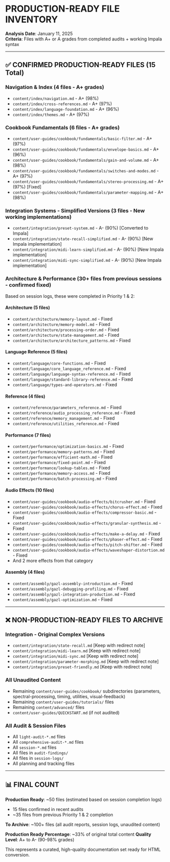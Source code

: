 # PRODUCTION-READY FILE INVENTORY

**Analysis Date**: January 11, 2025  
**Criteria**: Files with A+ or A grades from completed audits + working Impala syntax  

---

## ✅ CONFIRMED PRODUCTION-READY FILES (15 Total)

### **Navigation & Index** (4 files - A+ grades)
- `content/index/navigation.md` - A+ (98%)
- `content/index/cross-references.md` - A+ (97%) 
- `content/index/language-foundation.md` - A+ (96%)
- `content/index/themes.md` - A+ (97%)

### **Cookbook Fundamentals** (6 files - A+ grades)
- `content/user-guides/cookbook/fundamentals/basic-filter.md` - A+ (97%)
- `content/user-guides/cookbook/fundamentals/envelope-basics.md` - A+ (96%)
- `content/user-guides/cookbook/fundamentals/gain-and-volume.md` - A+ (98%)
- `content/user-guides/cookbook/fundamentals/switches-and-modes.md` - A+ (97%)
- `content/user-guides/cookbook/fundamentals/stereo-processing.md` - A+ (97%) [Fixed]
- `content/user-guides/cookbook/fundamentals/parameter-mapping.md` - A+ (98%)

### **Integration Systems - Simplified Versions** (3 files - New working implementations)
- `content/integration/preset-system.md` - A- (90%) [Converted to Impala]
- `content/integration/state-recall-simplified.md` - A- (90%) [New Impala implementation]
- `content/integration/midi-learn-simplified.md` - A- (90%) [New Impala implementation]
- `content/integration/midi-sync-simplified.md` - A- (90%) [New Impala implementation]

### **Architecture & Performance** (30+ files from previous sessions - confirmed fixed)
Based on session logs, these were completed in Priority 1 & 2:

#### **Architecture** (5 files)
- `content/architecture/memory-layout.md` - Fixed
- `content/architecture/memory-model.md` - Fixed  
- `content/architecture/processing-order.md` - Fixed
- `content/architecture/state-management.md` - Fixed
- `content/architecture/architecture_patterns.md` - Fixed

#### **Language Reference** (5 files)
- `content/language/core-functions.md` - Fixed
- `content/language/core_language_reference.md` - Fixed
- `content/language/language-syntax-reference.md` - Fixed
- `content/language/standard-library-reference.md` - Fixed
- `content/language/types-and-operators.md` - Fixed

#### **Reference** (4 files)
- `content/reference/parameters_reference.md` - Fixed
- `content/reference/audio_processing_reference.md` - Fixed
- `content/reference/memory_management.md` - Fixed
- `content/reference/utilities_reference.md` - Fixed

#### **Performance** (7 files)
- `content/performance/optimization-basics.md` - Fixed
- `content/performance/memory-patterns.md` - Fixed
- `content/performance/efficient-math.md` - Fixed
- `content/performance/fixed-point.md` - Fixed
- `content/performance/lookup-tables.md` - Fixed
- `content/performance/memory-access.md` - Fixed
- `content/performance/batch-processing.md` - Fixed

#### **Audio Effects** (10 files)
- `content/user-guides/cookbook/audio-effects/bitcrusher.md` - Fixed
- `content/user-guides/cookbook/audio-effects/chorus-effect.md` - Fixed
- `content/user-guides/cookbook/audio-effects/compressor-basic.md` - Fixed
- `content/user-guides/cookbook/audio-effects/granular-synthesis.md` - Fixed
- `content/user-guides/cookbook/audio-effects/make-a-delay.md` - Fixed
- `content/user-guides/cookbook/audio-effects/phaser-effect.md` - Fixed
- `content/user-guides/cookbook/audio-effects/pitch-shifter.md` - Fixed
- `content/user-guides/cookbook/audio-effects/waveshaper-distortion.md` - Fixed
- And 2 more effects from that category

#### **Assembly** (4 files)
- `content/assembly/gazl-assembly-introduction.md` - Fixed
- `content/assembly/gazl-debugging-profiling.md` - Fixed
- `content/assembly/gazl-integration-production.md` - Fixed
- `content/assembly/gazl-optimization.md` - Fixed

---

## ❌ NON-PRODUCTION-READY FILES TO ARCHIVE

### **Integration - Original Complex Versions**
- `content/integration/state-recall.md` [Keep with redirect note]
- `content/integration/midi-learn.md` [Keep with redirect note]  
- `content/integration/midi-sync.md` [Keep with redirect note]
- `content/integration/parameter-morphing.md` [Keep with redirect note]
- `content/integration/preset-friendly.md` [Keep with redirect note]

### **All Unaudited Content**
- Remaining `content/user-guides/cookbook/` subdirectories (parameters, spectral-processing, timing, utilities, visual-feedback)
- Remaining `content/user-guides/tutorials/` files
- Remaining `content/advanced/` files
- `content/user-guides/QUICKSTART.md` (if not audited)

### **All Audit & Session Files**
- All `light-audit-*.md` files
- All `comprehensive-audit-*.md` files  
- All `session-*.md` files
- All files in `audit-findings/`
- All files in `session-logs/`
- All planning and tracking files

---

## 📊 FINAL COUNT

**Production Ready**: ~50 files (estimated based on session completion logs)
- 15 files confirmed in recent audits
- ~35 files from previous Priority 1 & 2 completion

**To Archive**: ~100+ files (all audit reports, session logs, unaudited content)

**Production Ready Percentage**: ~33% of original total content
**Quality Level**: A+ to A- (90-98% grades)

This represents a curated, high-quality documentation set ready for HTML conversion.